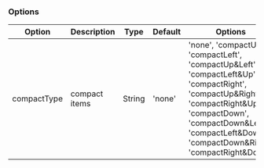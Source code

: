 ### Options

| Option      | Description   | Type   | Default | Options                                                                                                                                                                                                                       |
| ----------- | ------------- | ------ | ------- | ----------------------------------------------------------------------------------------------------------------------------------------------------------------------------------------------------------------------------- |
| compactType | compact items | String | 'none'  | 'none', 'compactUp', 'compactLeft', 'compactUp&Left', 'compactLeft&Up', 'compactRight', 'compactUp&Right', 'compactRight&Up', 'compactDown', 'compactDown&Left', 'compactLeft&Down', 'compactDown&Right', 'compactRight&Down' |
